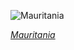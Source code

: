 
![Mauritania](https://www.gstatic.com/prettyearth/assets/full/6376.jpg)

*[Mauritania](https://www.google.com/maps/@20.930017,-14.387687,15z/data=!3m1!1e3)*
